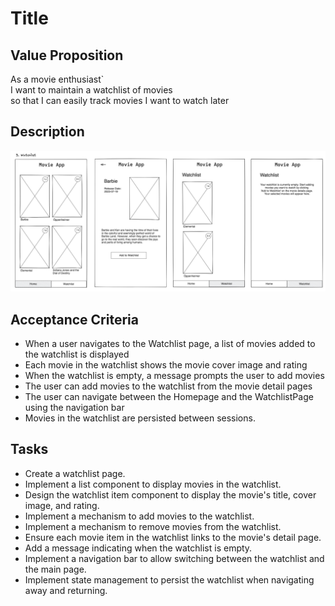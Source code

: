 # Title

## Value Proposition

As a movie enthusiast` <br>
I want to maintain a watchlist of movies <br>
so that I can easily track movies I want to watch later <br>

## Description

![wireframe](./assets/scribble-watchlist.png)

## Acceptance Criteria

- When a user navigates to the Watchlist page, a list of movies added to the watchlist is displayed
- Each movie in the watchlist shows the movie cover image and rating
- When the watchlist is empty, a message prompts the user to add movies
- The user can add movies to the watchlist from the movie detail pages
- The user can navigate between the Homepage and the WatchlistPage using the navigation bar
- Movies in the watchlist are persisted between sessions.

## Tasks

- Create a watchlist page.
- Implement a list component to display movies in the watchlist.
- Design the watchlist item component to display the movie's title, cover image, and rating.
- Implement a mechanism to add movies to the watchlist.
- Implement a mechanism to remove movies from the watchlist.
- Ensure each movie item in the watchlist links to the movie's detail page.
- Add a message indicating when the watchlist is empty.
- Implement a navigation bar to allow switching between the watchlist and the main page.
- Implement state management to persist the watchlist when navigating away and returning.
